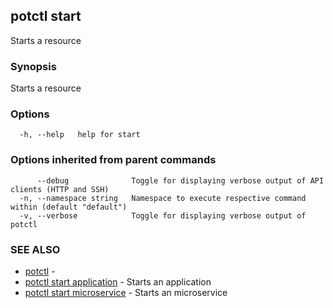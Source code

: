 ## potctl start

Starts a resource

### Synopsis

Starts a resource

### Options

```
  -h, --help   help for start
```

### Options inherited from parent commands

```
      --debug              Toggle for displaying verbose output of API clients (HTTP and SSH)
  -n, --namespace string   Namespace to execute respective command within (default "default")
  -v, --verbose            Toggle for displaying verbose output of potctl
```

### SEE ALSO

* [potctl](potctl.md)	 - 
* [potctl start application](potctl_start_application.md)	 - Starts an application
* [potctl start microservice](potctl_start_microservice.md)	 - Starts an microservice


